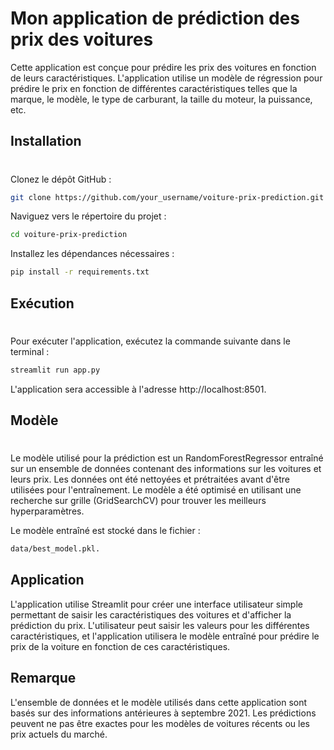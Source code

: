 # Mon application de prédiction des prix des voitures

Cette application est conçue pour prédire les prix des voitures en fonction de leurs caractéristiques. L'application utilise un modèle de régression pour prédire le prix en fonction de différentes caractéristiques telles que la marque, le modèle, le type de carburant, la taille du moteur, la puissance, etc.

## Installation
#
Clonez le dépôt GitHub :
```bash
git clone https://github.com/your_username/voiture-prix-prediction.git
```
Naviguez vers le répertoire du projet :

```bash
cd voiture-prix-prediction
```

Installez les dépendances nécessaires :

```bash
pip install -r requirements.txt
```
## Exécution
#
Pour exécuter l'application, exécutez la commande suivante dans le terminal :

```bash
streamlit run app.py
```
L'application sera accessible à l'adresse http://localhost:8501.

## Modèle
#
Le modèle utilisé pour la prédiction est un RandomForestRegressor entraîné sur un ensemble de données contenant des informations sur les voitures et leurs prix. Les données ont été nettoyées et prétraitées avant d'être utilisées pour l'entraînement. Le modèle a été optimisé en utilisant une recherche sur grille (GridSearchCV) pour trouver les meilleurs hyperparamètres.

Le modèle entraîné est stocké dans le fichier :
```bash 
data/best_model.pkl. 
```

## Application
L'application utilise Streamlit pour créer une interface utilisateur simple permettant de saisir les caractéristiques des voitures et d'afficher la prédiction du prix. L'utilisateur peut saisir les valeurs pour les différentes caractéristiques, et l'application utilisera le modèle entraîné pour prédire le prix de la voiture en fonction de ces caractéristiques.

## Remarque
L'ensemble de données et le modèle utilisés dans cette application sont basés sur des informations antérieures à septembre 2021. Les prédictions peuvent ne pas être exactes pour les modèles de voitures récents ou les prix actuels du marché.